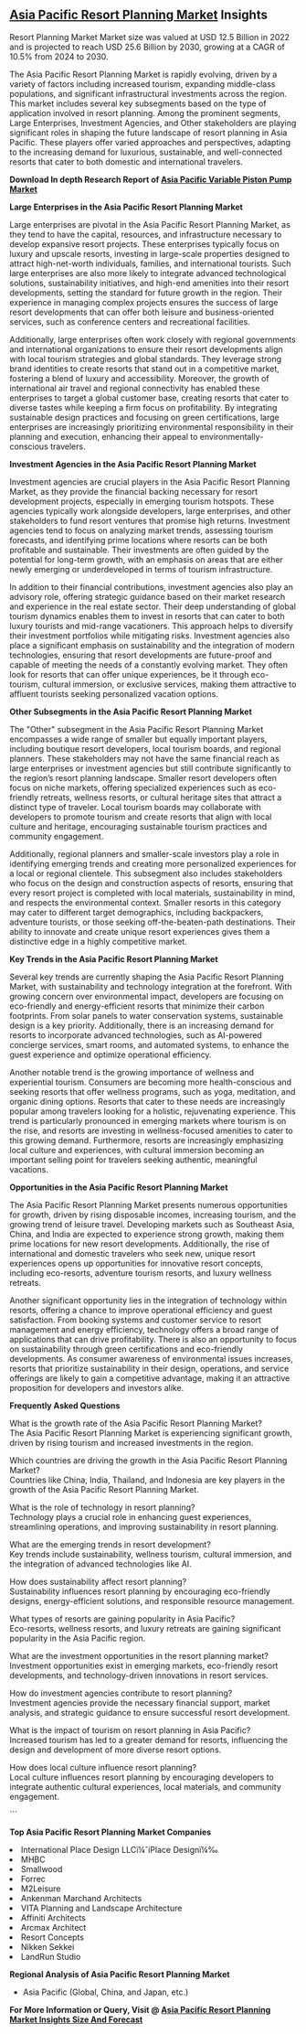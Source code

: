 <h2><a href="https://www.verifiedmarketreports.com/download-sample/?rid=325198&amp;utm_source=Github-Feb&amp;utm_medium=225" target="_blank">Asia Pacific Resort Planning Market</a> Insights</h2><p>Resort Planning Market Market size was valued at USD 12.5 Billion in 2022 and is projected to reach USD 25.6 Billion by 2030, growing at a CAGR of 10.5% from 2024 to 2030.</p><p><p>The Asia Pacific Resort Planning Market is rapidly evolving, driven by a variety of factors including increased tourism, expanding middle-class populations, and significant infrastructural investments across the region. This market includes several key subsegments based on the type of application involved in resort planning. Among the prominent segments, Large Enterprises, Investment Agencies, and Other stakeholders are playing significant roles in shaping the future landscape of resort planning in Asia Pacific. These players offer varied approaches and perspectives, adapting to the increasing demand for luxurious, sustainable, and well-connected resorts that cater to both domestic and international travelers.</p> <p><strong><p><strong>Download In depth Research Report of <a href="https://www.verifiedmarketreports.com/download-sample/?rid=236118&amp;utm_source=Pulse-Dec&amp;utm_medium=225" target="_blank">Asia Pacific Variable Piston Pump Market</a></strong></p></strong></p> <p><strong>Large Enterprises in the Asia Pacific Resort Planning Market</strong></p> <p>Large enterprises are pivotal in the Asia Pacific Resort Planning Market, as they tend to have the capital, resources, and infrastructure necessary to develop expansive resort projects. These enterprises typically focus on luxury and upscale resorts, investing in large-scale properties designed to attract high-net-worth individuals, families, and international tourists. Such large enterprises are also more likely to integrate advanced technological solutions, sustainability initiatives, and high-end amenities into their resort developments, setting the standard for future growth in the region. Their experience in managing complex projects ensures the success of large resort developments that can offer both leisure and business-oriented services, such as conference centers and recreational facilities.</p> <p>Additionally, large enterprises often work closely with regional governments and international organizations to ensure their resort developments align with local tourism strategies and global standards. They leverage strong brand identities to create resorts that stand out in a competitive market, fostering a blend of luxury and accessibility. Moreover, the growth of international air travel and regional connectivity has enabled these enterprises to target a global customer base, creating resorts that cater to diverse tastes while keeping a firm focus on profitability. By integrating sustainable design practices and focusing on green certifications, large enterprises are increasingly prioritizing environmental responsibility in their planning and execution, enhancing their appeal to environmentally-conscious travelers.</p> <p><strong>Investment Agencies in the Asia Pacific Resort Planning Market</strong></p> <p>Investment agencies are crucial players in the Asia Pacific Resort Planning Market, as they provide the financial backing necessary for resort development projects, especially in emerging tourism hotspots. These agencies typically work alongside developers, large enterprises, and other stakeholders to fund resort ventures that promise high returns. Investment agencies tend to focus on analyzing market trends, assessing tourism forecasts, and identifying prime locations where resorts can be both profitable and sustainable. Their investments are often guided by the potential for long-term growth, with an emphasis on areas that are either newly emerging or underdeveloped in terms of tourism infrastructure.</p> <p>In addition to their financial contributions, investment agencies also play an advisory role, offering strategic guidance based on their market research and experience in the real estate sector. Their deep understanding of global tourism dynamics enables them to invest in resorts that can cater to both luxury tourists and mid-range vacationers. This approach helps to diversify their investment portfolios while mitigating risks. Investment agencies also place a significant emphasis on sustainability and the integration of modern technologies, ensuring that resort developments are future-proof and capable of meeting the needs of a constantly evolving market. They often look for resorts that can offer unique experiences, be it through eco-tourism, cultural immersion, or exclusive services, making them attractive to affluent tourists seeking personalized vacation options.</p> <p><strong>Other Subsegments in the Asia Pacific Resort Planning Market</strong></p> <p>The "Other" subsegment in the Asia Pacific Resort Planning Market encompasses a wide range of smaller but equally important players, including boutique resort developers, local tourism boards, and regional planners. These stakeholders may not have the same financial reach as large enterprises or investment agencies but still contribute significantly to the region’s resort planning landscape. Smaller resort developers often focus on niche markets, offering specialized experiences such as eco-friendly retreats, wellness resorts, or cultural heritage sites that attract a distinct type of traveler. Local tourism boards may collaborate with developers to promote tourism and create resorts that align with local culture and heritage, encouraging sustainable tourism practices and community engagement.</p> <p>Additionally, regional planners and smaller-scale investors play a role in identifying emerging trends and creating more personalized experiences for a local or regional clientele. This subsegment also includes stakeholders who focus on the design and construction aspects of resorts, ensuring that every resort project is completed with local materials, sustainability in mind, and respects the environmental context. Smaller resorts in this category may cater to different target demographics, including backpackers, adventure tourists, or those seeking off-the-beaten-path destinations. Their ability to innovate and create unique resort experiences gives them a distinctive edge in a highly competitive market.</p> <p><strong>Key Trends in the Asia Pacific Resort Planning Market</strong></p> <p>Several key trends are currently shaping the Asia Pacific Resort Planning Market, with sustainability and technology integration at the forefront. With growing concern over environmental impact, developers are focusing on eco-friendly and energy-efficient resorts that minimize their carbon footprints. From solar panels to water conservation systems, sustainable design is a key priority. Additionally, there is an increasing demand for resorts to incorporate advanced technologies, such as AI-powered concierge services, smart rooms, and automated systems, to enhance the guest experience and optimize operational efficiency.</p> <p>Another notable trend is the growing importance of wellness and experiential tourism. Consumers are becoming more health-conscious and seeking resorts that offer wellness programs, such as yoga, meditation, and organic dining options. Resorts that cater to these needs are increasingly popular among travelers looking for a holistic, rejuvenating experience. This trend is particularly pronounced in emerging markets where tourism is on the rise, and resorts are investing in wellness-focused amenities to cater to this growing demand. Furthermore, resorts are increasingly emphasizing local culture and experiences, with cultural immersion becoming an important selling point for travelers seeking authentic, meaningful vacations.</p> <p><strong>Opportunities in the Asia Pacific Resort Planning Market</strong></p> <p>The Asia Pacific Resort Planning Market presents numerous opportunities for growth, driven by rising disposable incomes, increasing tourism, and the growing trend of leisure travel. Developing markets such as Southeast Asia, China, and India are expected to experience strong growth, making them prime locations for new resort developments. Additionally, the rise of international and domestic travelers who seek new, unique resort experiences opens up opportunities for innovative resort concepts, including eco-resorts, adventure tourism resorts, and luxury wellness retreats.</p> <p>Another significant opportunity lies in the integration of technology within resorts, offering a chance to improve operational efficiency and guest satisfaction. From booking systems and customer service to resort management and energy efficiency, technology offers a broad range of applications that can drive profitability. There is also an opportunity to focus on sustainability through green certifications and eco-friendly developments. As consumer awareness of environmental issues increases, resorts that prioritize sustainability in their design, operations, and service offerings are likely to gain a competitive advantage, making it an attractive proposition for developers and investors alike.</p> <p><strong>Frequently Asked Questions</strong></p> <p>What is the growth rate of the Asia Pacific Resort Planning Market? <br> The Asia Pacific Resort Planning Market is experiencing significant growth, driven by rising tourism and increased investments in the region.</p> <p>Which countries are driving the growth in the Asia Pacific Resort Planning Market? <br> Countries like China, India, Thailand, and Indonesia are key players in the growth of the Asia Pacific Resort Planning Market.</p> <p>What is the role of technology in resort planning? <br> Technology plays a crucial role in enhancing guest experiences, streamlining operations, and improving sustainability in resort planning.</p> <p>What are the emerging trends in resort development? <br> Key trends include sustainability, wellness tourism, cultural immersion, and the integration of advanced technologies like AI.</p> <p>How does sustainability affect resort planning? <br> Sustainability influences resort planning by encouraging eco-friendly designs, energy-efficient solutions, and responsible resource management.</p> <p>What types of resorts are gaining popularity in Asia Pacific? <br> Eco-resorts, wellness resorts, and luxury retreats are gaining significant popularity in the Asia Pacific region.</p> <p>What are the investment opportunities in the resort planning market? <br> Investment opportunities exist in emerging markets, eco-friendly resort developments, and technology-driven innovations in resort services.</p> <p>How do investment agencies contribute to resort planning? <br> Investment agencies provide the necessary financial support, market analysis, and strategic guidance to ensure successful resort development.</p> <p>What is the impact of tourism on resort planning in Asia Pacific? <br> Increased tourism has led to a greater demand for resorts, influencing the design and development of more diverse resort options.</p> <p>How does local culture influence resort planning? <br> Local culture influences resort planning by encouraging developers to integrate authentic cultural experiences, local materials, and community engagement.</p> ```</p><p><strong>Top Asia Pacific Resort Planning Market Companies</strong></p><div data-test-id=""><p><li>International Place Design LLCï¼ˆiPlace Designï¼‰</li><li> MHBC</li><li> Smallwood</li><li> Forrec</li><li> M2Leisure</li><li> Ankenman Marchand Architects</li><li> VITA Planning and Landscape Architecture</li><li> Affiniti Architects</li><li> Arcmax Architect</li><li> Resort Concepts</li><li> Nikken Sekkei</li><li> LandRun Studio</li></p><div><strong>Regional Analysis of&nbsp;Asia Pacific Resort Planning Market</strong></div><ul><li dir="ltr"><p dir="ltr">Asia Pacific (Global, China, and Japan, etc.)</p></li></ul><p><strong>For More Information or Query, Visit @&nbsp;</strong><strong><a href="https://www.verifiedmarketreports.com/product/resort-planning-market/?utm_source=Github-Feb&amp;utm_medium=225" target="_blank">Asia Pacific Resort Planning Market Insights Size And Forecast</a></strong></p></div><h2>&nbsp;</h2><div data-test-id="">&nbsp;</div>
